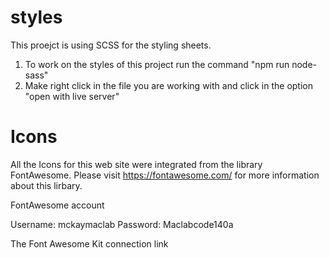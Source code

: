# styles
This proejct is using SCSS for the styling sheets.  
1. To work on the styles of this project run the command "npm run node-sass" 
2. Make right click in the file you are working with and click in the option "open with live server"

# Icons
All the Icons for this web site were integrated from the library FontAwesome. Please visit https://fontawesome.com/ for more information about this lirbary. 

FontAwesome account

Username: mckaymaclab 
Password: Maclabcode140a 

The Font Awesome Kit connection link  
<script src="https://kit.fontawesome.com/74dc4d0f8d.js" crossorigin="anonymous"></script>